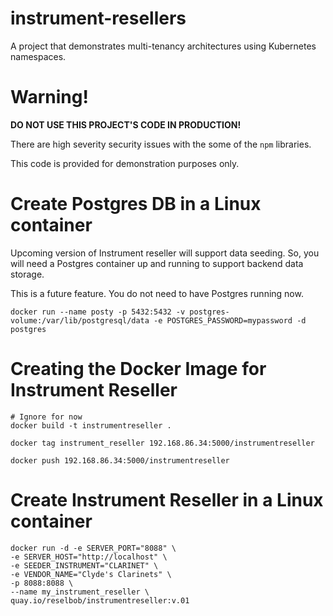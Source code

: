 # instrument-resellers
A project that demonstrates multi-tenancy architectures using Kubernetes namespaces.

# Warning!

**DO NOT USE THIS PROJECT'S CODE IN PRODUCTION!**

There are high severity security issues with the some of the `npm` libraries.

This code is provided for demonstration purposes only.

# Create Postgres DB in a Linux container

Upcoming version of Instrument reseller will support data seeding. So, you will need a Postgres container up and running to support backend data storage.

This is a future feature. You do not need to have Postgres running now.

```
docker run --name posty -p 5432:5432 -v postgres-volume:/var/lib/postgresql/data -e POSTGRES_PASSWORD=mypassword -d postgres
```

# Creating the Docker Image for Instrument Reseller

```
# Ignore for now
docker build -t instrumentreseller .

docker tag instrument_reseller 192.168.86.34:5000/instrumentreseller

docker push 192.168.86.34:5000/instrumentreseller
```

# Create Instrument Reseller in a Linux container

```
docker run -d -e SERVER_PORT="8088" \
-e SERVER_HOST="http://localhost" \
-e SEEDER_INSTRUMENT="CLARINET" \
-e VENDOR_NAME="Clyde's Clarinets" \
-p 8088:8088 \
--name my_instrument_reseller \
quay.io/reselbob/instrumentreseller:v.01
```